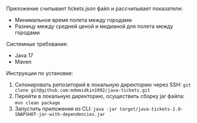 Приложение считывает tickets.json файл и рассчитывает показатели:
- Минимальное время полета между городами
- Разницу между средней ценой и медианой для полета между городами

Системные требования:
- Java 17
- Maven

Инструкции по установке:
1. Склонировать репозиторий в локальную директорию через SSH: ```git clone git@github.com:mdemidkin1992/java-tickets.git```
2. Перейти в локальную директорию, осуществить сборку jar файла: ```mvn clean package```
3. Запустить приложения из CLI: ```java -jar target/java-tickets-1.0-SNAPSHOT-jar-with-dependencies.jar```